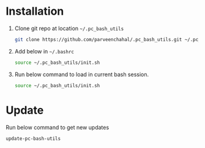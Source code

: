 # Installation
  1. Clone git repo at location `~/.pc_bash_utils`
     ```sh
     git clone https://github.com/parveenchahal/.pc_bash_utils.git ~/.pc_bash_utils
     ```
  2. Add below in `~/.bashrc`
     ```sh
     source ~/.pc_bash_utils/init.sh
     ```
  3. Run below command to load in current bash session.
     ```sh
     source ~/.pc_bash_utils/init.sh
     ```
# Update
  Run below command to get new updates
  ```
  update-pc-bash-utils
  ```
